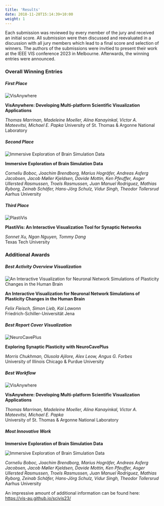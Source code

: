 ```yaml
---
title: 'Results'
date: 2018-11-28T15:14:39+10:00
weight: 1
---
```


Each submission was reviewed by every member of the jury and received an initial score.
All submission were then discussed and reevaluated in a discussion with all jury members which lead to a final score and selection of winners.
The authors of the submissions were invitied to present their work at the IEEE VIS conference 2023 in Melbourne.
Afterwards, the winning entries were announced.


### Overall Winning Entries

##### First Place

![VisAnywhere](/1012.png)

**VisAnywhere: Developing Multi-platform Scientific Visualization Applications**

*Thomas Marrinan, Madeleine Moeller, Alina Kanayinkal, Victor A. Mateevitsi, Michael E. Papka*
University of St. Thomas & Argonne National Laboratory


##### Second Place

![Immersive Exploration of Brain Simulation Data](/1001.png)

**Immersive Exploration of Brain Simulation Data** 

*Corneliu Boboc, Joachim Brendborg, Marius Hogräfer,
Andreas Asferg Jacobsen, Jacob Møller Kjeldsen, Davide Mottin,
Ken Pfeuffer, Asger Ullersted Rasmussen, Troels Rasmussen, 
Juan Manuel Rodriguez, Mathias Ryborg, Zeinab Schäfer,
Hans-Jörg Schulz, Vidur Singh, Theodor Tollersrud*\
Aarhus University

##### Third Place

![PlastiVis](/1005.png)

**PlastiVis: An Interactive Visualization Tool for Synaptic Networks**

*Sonnet Xu, Ngan Nguyen, Tommy Dang*\
Texas Tech University


### Additional Awards

##### Best Activity Overview Visualization

![An Interactive Visualization for Neuronal Network Simulations of Plasticity Changes in the Human Brain](/1010.png)

**An Interactive Visualization for Neuronal Network Simulations of Plasticity Changes in the Human Brain**

*Felix Fleisch, Simon Lieb, Kai Lawonn*\
Friedrich-Schiller-Universität Jena

##### Best Report Cover Visualization

![NeuroCavePlus](/1011.png)

**Exploring Synaptic Plasticity with NeuroCavePlus**

*Morris Chukhman, Olusola Ajilore, Alex Leow, Angus G. Forbes*\
University of Illinois Chicago & Purdue University

##### Best Workflow

![VisAnywhere](/1012_b.png)

**VisAnywhere: Developing Multi-platform Scientific Visualization Applications**

*Thomas Marrinan, Madeleine Moeller, Alina Kanayinkal, Victor A. Mateevitsi, Michael E. Papka*\
University of St. Thomas & Argonne National Laboratory

##### Most Innovative Work


**Immersive Exploration of Brain Simulation Data** 

![Immersive Exploration of Brain Simulation Data](/1001_b.png)

*Corneliu Boboc, Joachim Brendborg, Marius Hogräfer,
Andreas Asferg Jacobsen, Jacob Møller Kjeldsen, Davide Mottin,
Ken Pfeuffer, Asger Ullersted Rasmussen, Troels Rasmussen, 
Juan Manuel Rodriguez, Mathias Ryborg, Zeinab Schäfer,
Hans-Jörg Schulz, Vidur Singh, Theodor Tollersrud*\
Aarhus University

An impressive amount of additional information can be found here: https://vis-au.github.io/scivis23/